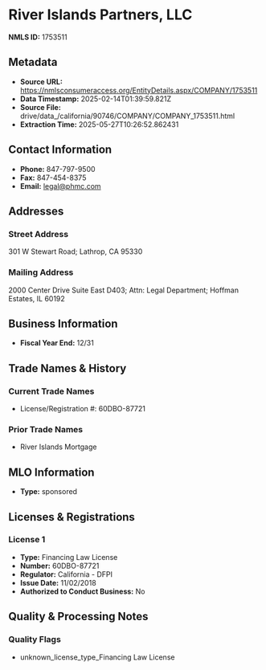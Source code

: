 # River Islands Partners, LLC

**NMLS ID:** 1753511

## Metadata
- **Source URL:** https://nmlsconsumeraccess.org/EntityDetails.aspx/COMPANY/1753511
- **Data Timestamp:** 2025-02-14T01:39:59.821Z
- **Source File:** drive/data_/california/90746/COMPANY/COMPANY_1753511.html
- **Extraction Time:** 2025-05-27T10:26:52.862431

## Contact Information
- **Phone:** 847-797-9500
- **Fax:** 847-454-8375
- **Email:** legal@phmc.com

## Addresses
### Street Address
301 W Stewart Road; Lathrop, CA 95330

### Mailing Address
2000 Center Drive Suite East D403; Attn: Legal Department; Hoffman Estates, IL 60192

## Business Information
- **Fiscal Year End:** 12/31

## Trade Names & History
### Current Trade Names
- License/Registration #: 60DBO-87721

### Prior Trade Names
- River Islands Mortgage

## MLO Information
- **Type:** sponsored

## Licenses & Registrations

### License 1
- **Type:** Financing Law License
- **Number:** 60DBO-87721
- **Regulator:** California - DFPI
- **Issue Date:** 11/02/2018
- **Authorized to Conduct Business:** No

## Quality & Processing Notes
### Quality Flags
- unknown_license_type_Financing Law License

